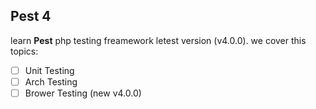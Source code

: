 ##  Pest 4
learn **Pest** php testing freamework letest version (v4.0.0).
we cover this topics:

- [ ] Unit Testing
- [ ] Arch Testing
- [ ] Brower Testing (new v4.0.0)

